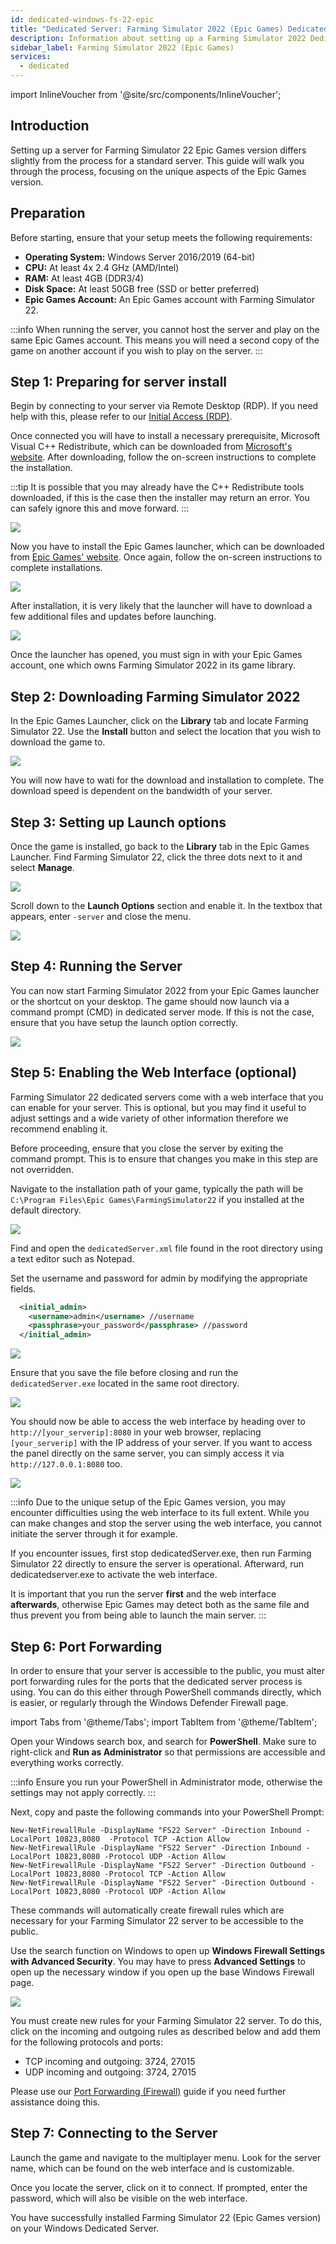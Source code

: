 ```yaml
---
id: dedicated-windows-fs-22-epic
title: "Dedicated Server: Farming Simulator 2022 (Epic Games) Dedicated Server Windows Setup"
description: Information about setting up a Farming Simulator 2022 Dedicated Server (Epic Games version) on a Windows Dedicated Server from ZAP-Hosting - ZAP-Hosting.com documentation
sidebar_label: Farming Simulator 2022 (Epic Games)
services:
  - dedicated
---
```


import InlineVoucher from '@site/src/components/InlineVoucher';

## Introduction
Setting up a server for Farming Simulator 22 Epic Games version differs slightly from the process for a standard server. This guide will walk you through the process, focusing on the unique aspects of the Epic Games version.

<InlineVoucher />

## Preparation

Before starting, ensure that your setup meets the following requirements:
- **Operating System:** Windows Server 2016/2019 (64-bit)
- **CPU:** At least 4x 2.4 GHz (AMD/Intel)
- **RAM:** At least 4GB (DDR3/4)
- **Disk Space:** At least 50GB free (SSD or better preferred)
- **Epic Games Account:** An Epic Games account with Farming Simulator 22.

:::info
When running the server, you cannot host the server and play on the same Epic Games account. This means you will need a second copy of the game on another account if you wish to play on the server.
:::

## Step 1: Preparing for server install
Begin by connecting to your server via Remote Desktop (RDP). If you need help with this, please refer to our [Initial Access (RDP)](vserver-windows-userdp.md).

Once connected you will have to install a necessary prerequisite, Microsoft Visual C++ Redistribute, which can be downloaded from [Microsoft's website](https://learn.microsoft.com/en-US/cpp/windows/latest-supported-vc-redist?view=msvc-170). After downloading, follow the on-screen instructions to complete the installation.

:::tip
It is possible that you may already have the C++ Redistribute tools downloaded, if this is the case then the installer may return an error. You can safely ignore this and move forward.
:::

![](https://screensaver01.zap-hosting.com/index.php/s/9kjW9QdoWtwRAbW/preview.png)

Now you have to install the Epic Games launcher, which can be downloaded from [Epic Games' website](https://store.epicgames.com/en-US/download). Once again, follow the on-screen instructions to complete installations.

![](https://screensaver01.zap-hosting.com/index.php/s/msGyRYr5cxoSti5/preview.png)

After installation, it is very likely that the launcher will have to download a few additional files and updates before launching.

![](https://screensaver01.zap-hosting.com/index.php/s/Bzya5Tzj8sY7RY2/preview)

Once the launcher has opened, you must sign in with your Epic Games account, one which owns Farming Simulator 2022 in its game library.

## Step 2: Downloading Farming Simulator 2022

In the Epic Games Launcher, click on the **Library** tab and locate Farming Simulator 22. Use the **Install** button and select the location that you wish to download the game to.

![](https://screensaver01.zap-hosting.com/index.php/s/s9SxMgLtQHtwTPQ/preview)

You will now have to wati for the download and installation to complete. The download speed is dependent on the bandwidth of your server.

## Step 3: Setting up Launch options

Once the game is installed, go back to the **Library** tab in the Epic Games Launcher. Find Farming Simulator 22, click the three dots next to it and select **Manage**.

![](https://screensaver01.zap-hosting.com/index.php/s/t63G5XzxwpaLje9/preview)

Scroll down to the **Launch Options** section and enable it. In the textbox that appears, enter `-server` and close the menu.

![](https://screensaver01.zap-hosting.com/index.php/s/HLAXkbdpanAFfbS/preview)

## Step 4: Running the Server

You can now start Farming Simulator 2022 from your Epic Games launcher or the shortcut on your desktop. The game should now launch via a command prompt (CMD) in dedicated server mode. If this is not the case, ensure that you have setup the launch option correctly.

![](https://screensaver01.zap-hosting.com/index.php/s/Bf5LX72LWNwSFib/preview)

## Step 5: Enabling the Web Interface (optional)

Farming Simulator 22 dedicated servers come with a web interface that you can enable for your server. This is optional, but you may find it useful to adjust settings and a wide variety of other information therefore we recommend enabling it.

Before proceeding, ensure that you close the server by exiting the command prompt. This is to ensure that changes you make in this step are not overridden.

Navigate to the installation path of your game, typically the path will be `C:\Program Files\Epic Games\FarmingSimulator22` if you installed at the default directory.

![](https://screensaver01.zap-hosting.com/index.php/s/yoqHoDAFZFkP2Ps/preview)

Find and open the `dedicatedServer.xml` file found in the root directory using a text editor such as Notepad.

Set the username and password for admin by modifying the appropriate fields. 
```xml
  <initial_admin>
    <username>admin</username> //username
    <passphrase>your_password</passphrase> //password
  </initial_admin>
```

![](https://screensaver01.zap-hosting.com/index.php/s/gks4Pswpyc3Wcix/preview)

Ensure that you save the file before closing and run the `dedicatedServer.exe` located in the same root directory.

![](https://screensaver01.zap-hosting.com/index.php/s/KjNeS5E8BLEgnnH/preview)

You should now be able to access the web interface by heading over to `http://[your_serverip]:8080` in your web browser, replacing `[your_serverip]` with the IP address of your server. If you want to access the panel directly on the same server, you can simply access it via `http://127.0.0.1:8080` too.

![](https://screensaver01.zap-hosting.com/index.php/s/n96fcAxyxBnfjyL/preview)

:::info
Due to the unique setup of the Epic Games version, you may encounter difficulties using the web interface to its full extent. While you can make changes and stop the server using the web interface, you cannot initiate the server through it for example.

If you encounter issues, first stop dedicatedServer.exe, then run Farming Simulator 22 directly to ensure the server is operational. Afterward, run dedicatedserver.exe to activate the web interface. 

It is important that you run the server **first** and the web interface **afterwards**, otherwise Epic Games may detect both as the same file and thus prevent you from being able to launch the main server.
:::

## Step 6: Port Forwarding

In order to ensure that your server is accessible to the public, you must alter port forwarding rules for the ports that the dedicated server process is using. You can do this either through PowerShell commands directly, which is easier, or regularly through the Windows Defender Firewall page.

import Tabs from '@theme/Tabs';
import TabItem from '@theme/TabItem';

<Tabs>
<TabItem value="powershell" label="Via Powershell" default>

Open your Windows search box, and search for **PowerShell**. Make sure to right-click and **Run as Administrator** so that permissions are accessible and everything works correctly.

:::info
Ensure you run your PowerShell in Administrator mode, otherwise the settings may not apply correctly.
:::

Next, copy and paste the following commands into your PowerShell Prompt:
```
New-NetFirewallRule -DisplayName "FS22 Server" -Direction Inbound -LocalPort 10823,8080  -Protocol TCP -Action Allow
New-NetFirewallRule -DisplayName "FS22 Server" -Direction Inbound -LocalPort 10823,8080 -Protocol UDP -Action Allow
New-NetFirewallRule -DisplayName "FS22 Server" -Direction Outbound -LocalPort 10823,8080 -Protocol TCP -Action Allow
New-NetFirewallRule -DisplayName "FS22 Server" -Direction Outbound -LocalPort 10823,8080 -Protocol UDP -Action Allow
```

These commands will automatically create firewall rules which are necessary for your Farming Simulator 22 server to be accessible to the public.

</TabItem>

<TabItem value="windefender" label="Via Windows Defender">

Use the search function on Windows to open up **Windows Firewall Settings with Advanced Security**. You may have to press **Advanced Settings** to open up the necessary window if you open up the base Windows Firewall page.

![](https://github.com/zaphosting/docs/assets/42719082/5fb9f943-7e51-4d8f-9df4-2f5ff60857d3)

You must create new rules for your Farming Simulator 22 server. To do this, click on the incoming and outgoing rules as described below and add them for the following protocols and ports:
- TCP incoming and outgoing: 3724, 27015
- UDP incoming and outgoing: 3724, 27015

Please use our [Port Forwarding (Firewall)](vserver-windows-port.md) guide if you need further assistance doing this.

</TabItem>
</Tabs>

## Step 7: Connecting to the Server
Launch the game and navigate to the multiplayer menu. Look for the server name, which can be found on the web interface and is customizable.

Once you locate the server, click on it to connect. If prompted, enter the password, which will also be visible on the web interface.

You have successfully installed Farming Simulator 22 (Epic Games version) on your Windows Dedicated Server.

<InlineVoucher />

